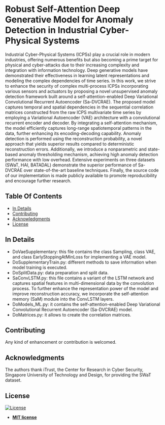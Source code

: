 # Robust Self-Attention Deep Generative Model for Anomaly Detection in Industrial Cyber-Physical Systems
Industrial Cyber-Physical Systems (ICPSs) play a crucial role in modern industries, offering numerous benefits but also becoming a prime target for physical and cyber-attacks due to their increasing complexity and integration with information technology. Deep generative models have demonstrated their effectiveness in learning latent representations and modeling the complex dependencies of time series. In this work, we strive to enhance the security of complex multi-process ICPSs incorporating various sensors and actuators by proposing a novel unsupervised anomaly detection framework built around a self-attention-enabled Deep Variational Convolutional Recurrent Autoencoder (Sa-DVCRAE). The proposed model captures temporal and spatial dependencies in the sequential correlation matrices constructed from the raw ICPS multivariate time series by employing a Variational Autoencoder (VAE) architecture with a convolutional recurrent encoder and decoder. By integrating a self-attention mechanism, the model efficiently captures long-range spatiotemporal patterns in the data, further enhancing its encoding-decoding capability. Anomaly detection is performed using the reconstruction probability, a novel approach that yields superior results compared to deterministic reconstruction errors. Additionally, we introduce a nonparametric and state-based anomaly thresholding mechanism, achieving high anomaly detection performance with low overhead. Extensive experiments on three datasets (SWaT, HAI, BATADAL) demonstrate the superior performance of Sa-DVCRAE over state-of-the-art baseline techniques. Finally, the source code of our implementation is made publicly available to promote reproducibility and encourage further research.

## Table Of Contents
-  [In Details](#in-details)
-  [Contributing](#contributing)
-  [Acknowledgments](#acknowledgments)
- [License](#license)

## In Details
- DoVaeSupplementary: this file contains the class Sampling, class VAE, and class EarlyStoppingAtMinLoss for implementing a VAE model.
- DoSupplementaryTrain.py: different methods to save information when model training is executed.
- DoSplitData.py: data preparation and split data.
- SaConvLSTM.py: this file contains a variant of the LSTM network and captures spatial features in multi-dimensional data by the convolution process. To further enhance the representation power of the model and improve reconstruction accuracy, we incorporate the self-attention memory (SaM) module into the ConvLSTM layers.
- DoModels_ML.py: it contains the self-attention-enabled Deep Variational Convolutional Recurrent Autoencoder (Sa-DVCRAE) model.
- DoMatrices.py: it allows to create the correlation matrices.

## Contributing
Any kind of enhancement or contribution is welcomed.

## Acknowledgments
The authors thank iTrust, the Center for Research in Cyber Security, Singapore University of Technology and Design, for providing the SWaT dataset.


## License
[![License](http://img.shields.io/:license-mit-blue.svg?style=flat-square)](http://badges.mit-license.org)

- **[MIT license](https://github.com/mmacas11/Sa-DVCRAE/blob/main/LICENSE)**



